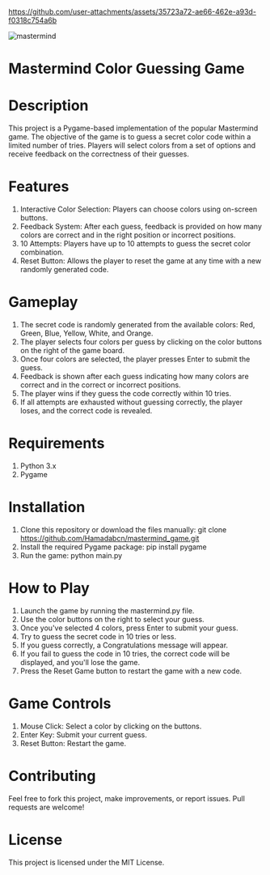 

https://github.com/user-attachments/assets/35723a72-ae66-462e-a93d-f0318c754a6b

![mastermind](https://github.com/user-attachments/assets/9b3a094f-d7da-4280-9aa8-7809972e6df2)
# Mastermind Color Guessing Game
# Description
This project is a Pygame-based implementation of the popular Mastermind game. The objective of the game is to guess a secret color code within a limited number of tries. Players will select colors from a set of options and receive feedback on the correctness of their guesses.

# Features
1. Interactive Color Selection: Players can choose colors using on-screen buttons.
2. Feedback System: After each guess, feedback is provided on how many colors are correct and in the right position or incorrect positions.
3. 10 Attempts: Players have up to 10 attempts to guess the secret color combination.
4. Reset Button: Allows the player to reset the game at any time with a new randomly generated code.

# Gameplay
1. The secret code is randomly generated from the available colors: Red, Green, Blue, Yellow, White, and Orange.
2. The player selects four colors per guess by clicking on the color buttons on the right of the game board.
3. Once four colors are selected, the player presses Enter to submit the guess.
4. Feedback is shown after each guess indicating how many colors are correct and in the correct or incorrect positions.
5. The player wins if they guess the code correctly within 10 tries.
6. If all attempts are exhausted without guessing correctly, the player loses, and the correct code is revealed.

# Requirements
1. Python 3.x
2. Pygame

# Installation
1. Clone this repository or download the files manually: git clone https://github.com/Hamadabcn/mastermind_game.git
2. Install the required Pygame package: pip install pygame
3. Run the game: python main.py

# How to Play
1. Launch the game by running the mastermind.py file.
2. Use the color buttons on the right to select your guess.
3. Once you've selected 4 colors, press Enter to submit your guess.
4. Try to guess the secret code in 10 tries or less.
5. If you guess correctly, a Congratulations message will appear.
6. If you fail to guess the code in 10 tries, the correct code will be displayed, and you'll lose the game.
7. Press the Reset Game button to restart the game with a new code.

# Game Controls
1. Mouse Click: Select a color by clicking on the buttons.
2. Enter Key: Submit your current guess.
3. Reset Button: Restart the game.

# Contributing
Feel free to fork this project, make improvements, or report issues. Pull requests are welcome!

# License
This project is licensed under the MIT License.
